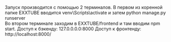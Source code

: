 Запуск производится с помощью 2 терминалов.
В первом из коренной папке EXXTUBE вводится venv\Scripts\activate и затем python manage.py runserver  
Во втором терминале заходим в EXXTUBE/frontend и там вводим npm start.
Доступ к бэкенду: 127.0.0.0.0:8000
Доступ к фронтенду: http://localhost:8000/
